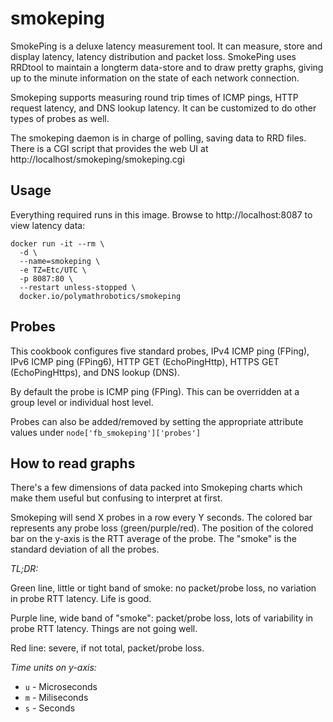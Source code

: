 # smokeping

SmokePing is a deluxe latency measurement tool. It can measure, store and display latency, latency distribution and packet loss. SmokePing uses RRDtool to maintain a longterm data-store and to draw pretty graphs, giving up to the minute information on the state of each network connection.

Smokeping supports measuring round trip times of ICMP pings, HTTP request latency, and DNS lookup latency. It can be customized to do other types of probes as well.

The smokeping daemon is in charge of polling, saving data to RRD files. There is a CGI script that provides the web UI at http://localhost/smokeping/smokeping.cgi

## Usage

Everything required runs in this image. Browse to http://localhost:8087 to
view latency data:

```
docker run -it --rm \
  -d \
  --name=smokeping \
  -e TZ=Etc/UTC \
  -p 8087:80 \
  --restart unless-stopped \
  docker.io/polymathrobotics/smokeping
```

## Probes
This cookbook configures five standard probes, IPv4 ICMP ping
(FPing), IPv6 ICMP ping (FPing6), HTTP GET (EchoPingHttp), HTTPS GET
(EchoPingHttps), and DNS lookup (DNS).

By default the probe is ICMP ping (FPing).  This can be overridden at a
group level or individual host level.

Probes can also be added/removed by setting the appropriate attribute values
under `node['fb_smokeping']['probes']`

## How to read graphs
There's a few dimensions of data packed into Smokeping charts which make
them useful but confusing to interpret at first.

Smokeping will send X probes in a row every Y seconds. The colored bar
represents any probe loss (green/purple/red). The position of the
colored bar on the y-axis is the RTT average of the probe. The "smoke" is
the standard deviation of all the probes.

*TL;DR:*

Green line, little or tight band of smoke: no packet/probe loss, no variation
in probe RTT latency. Life is good.

Purple line, wide band of "smoke": packet/probe loss, lots of variability in
probe RTT latency. Things are not going well.

Red line: severe, if not total, packet/probe loss.

*Time units on y-axis:*
* `u` - Microseconds
* `m` - Miliseconds
* `s` - Seconds
